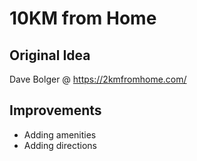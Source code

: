 # 10KM from Home

## Original Idea
Dave Bolger @ https://2kmfromhome.com/

## Improvements

- Adding amenities
- Adding directions
